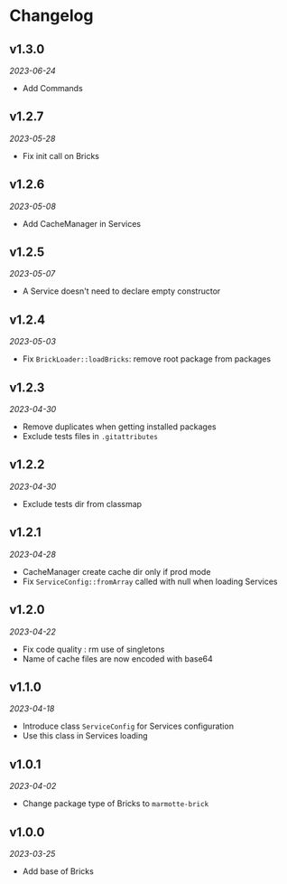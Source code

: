 # Changelog

## v1.3.0

*2023-06-24*

- Add Commands

## v1.2.7

*2023-05-28*

- Fix init call on Bricks

## v1.2.6

*2023-05-08*

- Add CacheManager in Services

## v1.2.5

*2023-05-07*

- A Service doesn't need to declare empty constructor

## v1.2.4

*2023-05-03*

- Fix `BrickLoader::loadBricks`: remove root package from packages

## v1.2.3

*2023-04-30*

- Remove duplicates when getting installed packages
- Exclude tests files in `.gitattributes`

## v1.2.2

*2023-04-30*

- Exclude tests dir from classmap

## v1.2.1

*2023-04-28*

- CacheManager create cache dir only if prod mode
- Fix `ServiceConfig::fromArray` called with null when loading Services

## v1.2.0

*2023-04-22*

- Fix code quality : rm use of singletons
- Name of cache files are now encoded with base64

## v1.1.0

*2023-04-18*

- Introduce class `ServiceConfig` for Services configuration
- Use this class in Services loading

## v1.0.1

*2023-04-02*

- Change package type of Bricks to `marmotte-brick`

## v1.0.0

*2023-03-25*

- Add base of Bricks

